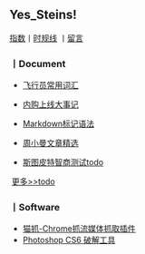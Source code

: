 ## Yes_Steins!

[指数](https://yellow2ng.github.io/Catalog/2ngindex.html)丨[时规线](https://yellow2ng.github.io/Catalog/Intime.html) 丨[留言](https://www.wjx.cn/jq/53212718.aspx)

### 丨Document    

- [飞行员常用词汇](https://yellow2ng.github.io/Document/flyerwords.html)
- [内购上线大事记](https://yellow2ng.github.io/Document/neigoulog.html)
- [Markdown标记语法](https://yellow2ng.github.io/Document/markdown.html)
- [周小曼文章精选](http://yellow2ng.github.io/Document/zxm/index.html )

- [斯图皮特智商测试todo]( javacript:void(0))

​    [更多>>todo]( javacript:void(0))





### 丨Software

- [猫抓-Chrome抓流媒体抓取插件](http://yellow2ng.github.io/Software/catgrab.rar )
- [Photoshop CS6 破解工具](https://yellow2ng.github.io/Software/pscs6decode.zip)